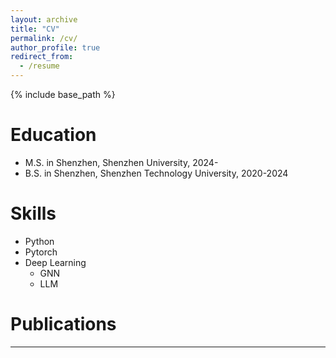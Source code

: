 ```yaml
---
layout: archive
title: "CV"
permalink: /cv/
author_profile: true
redirect_from:
  - /resume
---
```


{% include base_path %}

Education
======
* M.S. in Shenzhen, Shenzhen University, 2024-
* B.S. in Shenzhen, Shenzhen Technology University, 2020-2024

Skills
======
* Python
* Pytorch
* Deep Learning
  * GNN
  * LLM

Publications
======
---

